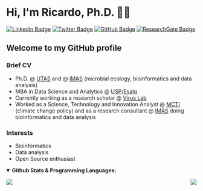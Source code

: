 # Hi, I'm Ricardo, Ph.D. 👋🧬

[![Linkedin Badge](https://img.shields.io/badge/-ricardo-blue?style=flat&logo=Linkedin&logoColor=white&link=https://linkedin.com/in/ricardorochaps)](https://linkedin.com/in/ricardorochaps)
[![Twitter Badge](https://img.shields.io/badge/-@ricrocha82-1ca0f1?style=flat&labelColor=1ca0f1&logo=twitter&logoColor=white&link=https://twitter.com/ricrocha82)](https://twitter.com/ricrocha82)
[![GitHub Badge](https://img.shields.io/github/followers/ricrocha82?style=social)](https://github.com/ricrocha82)
[![ResearchGate Badge](https://img.shields.io/badge/Research-Gate-9cf)](https://www.researchgate.net/profile/Ricardo-Silva-80)

## Welcome to my GitHub profile

### Brief CV
- Ph.D. @ [UTAS](https://www.utas.edu.au) and @ [IMAS](https://www.imas.utas.edu.au) (microbial ecology, bioinformatics and data analysis)
- MBA in Data Science and Analytics @ [USP/Esalq](https://blog.mbauspesalq.com/en/category/mba-usp-esalq-en/data-science-and-analytics/)
- Currently working as a research scholar @ [Virus Lab](http://u.osu.edu/viruslab/) 
- Worked as a Science, Technology and Innovation Analyst @ [MCTI](https://www.gov.br/mcti/pt-br) (climate change policy) and as a research consultant @ [IMAS](https://www.imas.utas.edu.au) doing bioinformatics and data analysis

### Interests
- Bioinformatics
- Data analysis
- Open Source enthusiast






</details>

<en>

<details open>
 <summary><b> Github Stats & Programming Languages:</b> </summary>  

<en>

<p align = "left">
 <img src = "https://github-readme-stats.vercel.app/api?username=ricrocha82&show_icons=true&theme=">
 <img align="right" src="https://github-readme-stats.vercel.app/api/top-langs/?username=ricrocha82&theme=&show_icons=true&hide_border=true" />
</p>
<en/>
